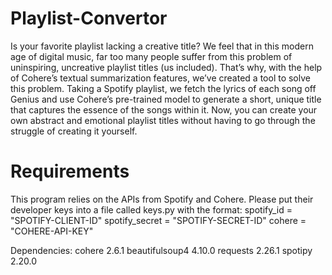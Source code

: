 # Playlist-Convertor

Is your favorite playlist lacking a creative title? We feel that in this modern age of digital music, far too many people suffer from this problem of uninspiring, uncreative playlist titles (us included). That’s why, with the help of Cohere’s textual summarization features, we’ve created a tool to solve this problem. Taking a Spotify playlist, we fetch the lyrics of each song off Genius and use Cohere’s pre-trained model to generate a short, unique title that captures the essence of the songs within it. Now, you can create your own abstract and emotional playlist titles without having to go through the struggle of creating it yourself.

# Requirements

This program relies on the APIs from Spotify and Cohere. Please put their developer keys into a file called keys.py with the format:
spotify_id = "SPOTIFY-CLIENT-ID"
spotify_secret = "SPOTIFY-SECRET-ID"
cohere = "COHERE-API-KEY"

Dependencies:
cohere 2.6.1
beautifulsoup4 4.10.0
requests 2.26.1
spotipy 2.20.0